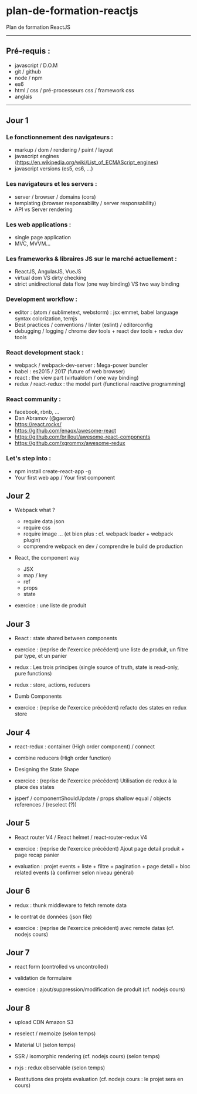 # plan-de-formation-reactjs

Plan de formation ReactJS

---

## Pré-requis :

- javascript / D.O.M
- git / github
- node / npm
- es6
- html / css / pré-processeurs css / framework css
- anglais

---

## Jour 1

### Le fonctionnement des navigateurs :
- markup / dom / rendering / paint / layout
- javascript engines (https://en.wikipedia.org/wiki/List_of_ECMAScript_engines)
- javascript versions (es5, es6, ...)

### Les navigateurs et les servers :
- server / browser / domains (cors)
- templating (browser responsability / server responsability)
- API vs Server rendering

### Les web applications :
- single page application 
- MVC, MVVM...

### Les frameworks & libraires JS sur le marché actuellement :
- ReactJS, AngularJS, VueJS
- virtual dom VS dirty checking
- strict unidirectional data flow (one way binding) VS two way binding

### Development workflow :
- editor : (atom / sublimetext, webstorm) : jsx emmet, babel language syntax colorization, ternjs
- Best practices / conventions / linter (eslint) / editorconfig
- debugging / logging / chrome dev tools + react dev tools + redux dev tools

### React development stack :
- webpack / webpack-dev-server : Mega-power bundler
- babel : es2015 / 2017 (future of web browser)
- react : the view part (virtualdom  / one way binding)
- redux / react-redux : the model part (functional reactive programming)

### React community :
- facebook, rbnb, ...
- Dan Abramov (@gaeron)
- https://react.rocks/
- https://github.com/enaqx/awesome-react
- https://github.com/brillout/awesome-react-components
- https://github.com/xgrommx/awesome-redux

### Let's step into :
- npm install create-react-app -g
- Your first web app / Your first component

## Jour 2

- Webpack what ?
  - require data json
  - require css
  - require image
  ... (et bien plus : cf. webpack loader + webpack plugin)
  - comprendre webpack en dev / comprendre le build de production

- React, the component way
  - JSX
  - map / key
  - ref
  - props
  - state
  
- exercice : une liste de produit

## Jour 3

- React : state shared between components

- exercice : (reprise de l'exercice précédent) une liste de produit, un filtre par type, et un panier

- redux : Les trois principes (single source of truth, state is read-only, pure functions)

- redux : store, actions, reducers

- Dumb Components

- exercice : (reprise de l'exercice précédent) refacto des states en redux store

## Jour 4

- react-redux : container (High order component) / connect

- combine reducers (High order function)

- Designing the State Shape

- exercice : (reprise de l'exercice précédent) Utilisation de redux à la place des states

- jsperf / componentShouldUpdate / props shallow equal / objects references / (reselect (?))

## Jour 5

- React router V4 / React helmet / react-router-redux V4

- exercice : (reprise de l'exercice précédent) Ajout page detail produit + page recap panier

- evaluation : projet events + liste + filtre + pagination + page detail + bloc related events (à confirmer selon niveau général)

## Jour 6

- redux : thunk middleware to fetch remote data

- le contrat de données (json file)

- exercice : (reprise de l'exercice précédent) avec remote datas (cf. nodejs cours)

## Jour 7

- react form (controlled vs uncontrolled)

- validation de formulaire

- exercice : ajout/suppression/modification de produit (cf. nodejs cours)

## Jour 8

- upload CDN Amazon S3

- reselect / memoize (selon temps)

- Material UI (selon temps)

- SSR / isomorphic rendering (cf. nodejs cours) (selon temps)

- rxjs : redux observable (selon temps)

- Restitutions des projets evaluation (cf. nodejs cours : le projet sera en cours)

